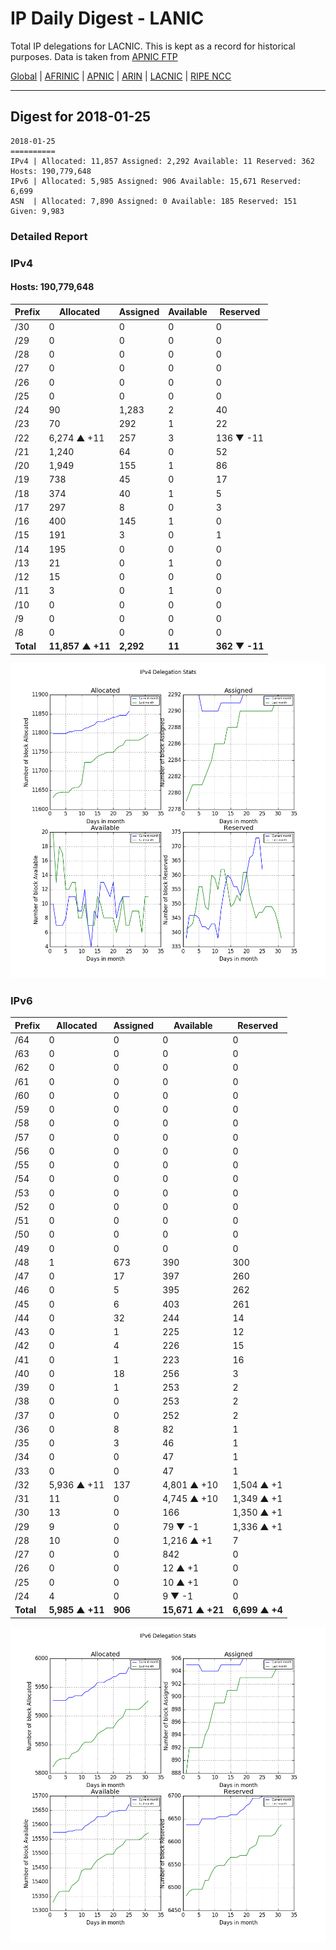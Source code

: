 # IP Daily Digest - LANIC

Total IP delegations for LACNIC. This is kept as a record for historical purposes. Data is taken from [APNIC FTP](https://ftp.apnic.net/)

[Global](https://github.com/csmets/IP-Daily-Digest) | [AFRINIC](https://github.com/csmets/IP-Daily-Digest/tree/master/archives/AFRINIC) | [APNIC](https://github.com/csmets/IP-Daily-Digest/tree/master/archives/APNIC) | [ARIN](https://github.com/csmets/IP-Daily-Digest/tree/master/archives/ARIN) | [LACNIC](https://github.com/csmets/IP-Daily-Digest/tree/master/archives/LACNIC) | [RIPE NCC](https://github.com/csmets/IP-Daily-Digest/tree/master/archives/RIPE_NCC)

---

## Digest for 2018-01-25
```
2018-01-25
==========
IPv4 | Allocated: 11,857 Assigned: 2,292 Available: 11 Reserved: 362 Hosts: 190,779,648
IPv6 | Allocated: 5,985 Assigned: 906 Available: 15,671 Reserved: 6,699
ASN  | Allocated: 7,890 Assigned: 0 Available: 185 Reserved: 151 Given: 9,983
```

### Detailed Report

### IPv4

#### Hosts: **190,779,648**

| Prefix | Allocated | Assigned | Available | Reserved |
| ----- | ----- | ----- | ----- | ----- |
| /30 | 0 | 0 | 0 | 0 |
| /29 | 0 | 0 | 0 | 0 |
| /28 | 0 | 0 | 0 | 0 |
| /27 | 0 | 0 | 0 | 0 |
| /26 | 0 | 0 | 0 | 0 |
| /25 | 0 | 0 | 0 | 0 |
| /24 | 90 | 1,283 | 2 | 40 |
| /23 | 70 | 292 | 1 | 22 |
| /22 | 6,274 ▲ +11 | 257 | 3 | 136 ▼ -11 |
| /21 | 1,240 | 64 | 0 | 52 |
| /20 | 1,949 | 155 | 1 | 86 |
| /19 | 738 | 45 | 0 | 17 |
| /18 | 374 | 40 | 1 | 5 |
| /17 | 297 | 8 | 0 | 3 |
| /16 | 400 | 145 | 1 | 0 |
| /15 | 191 | 3 | 0 | 1 |
| /14 | 195 | 0 | 0 | 0 |
| /13 | 21 | 0 | 1 | 0 |
| /12 | 15 | 0 | 0 | 0 |
| /11 | 3 | 0 | 1 | 0 |
| /10 | 0 | 0 | 0 | 0 |
| /9 | 0 | 0 | 0 | 0 |
| /8 | 0 | 0 | 0 | 0 |
| **Total** | **11,857 ▲ +11** | **2,292** | **11** | **362 ▼ -11** |

![ipv4-stats](ipv4-figure.png)

### IPv6

| Prefix | Allocated | Assigned | Available | Reserved |
| ----- | ----- | ----- | ----- | ----- |
| /64 | 0 | 0 | 0 | 0 |
| /63 | 0 | 0 | 0 | 0 |
| /62 | 0 | 0 | 0 | 0 |
| /61 | 0 | 0 | 0 | 0 |
| /60 | 0 | 0 | 0 | 0 |
| /59 | 0 | 0 | 0 | 0 |
| /58 | 0 | 0 | 0 | 0 |
| /57 | 0 | 0 | 0 | 0 |
| /56 | 0 | 0 | 0 | 0 |
| /55 | 0 | 0 | 0 | 0 |
| /54 | 0 | 0 | 0 | 0 |
| /53 | 0 | 0 | 0 | 0 |
| /52 | 0 | 0 | 0 | 0 |
| /51 | 0 | 0 | 0 | 0 |
| /50 | 0 | 0 | 0 | 0 |
| /49 | 0 | 0 | 0 | 0 |
| /48 | 1 | 673 | 390 | 300 |
| /47 | 0 | 17 | 397 | 260 |
| /46 | 0 | 5 | 395 | 262 |
| /45 | 0 | 6 | 403 | 261 |
| /44 | 0 | 32 | 244 | 14 |
| /43 | 0 | 1 | 225 | 12 |
| /42 | 0 | 4 | 226 | 15 |
| /41 | 0 | 1 | 223 | 16 |
| /40 | 0 | 18 | 256 | 3 |
| /39 | 0 | 1 | 253 | 2 |
| /38 | 0 | 0 | 253 | 2 |
| /37 | 0 | 0 | 252 | 2 |
| /36 | 0 | 8 | 82 | 1 |
| /35 | 0 | 3 | 46 | 1 |
| /34 | 0 | 0 | 47 | 1 |
| /33 | 0 | 0 | 47 | 1 |
| /32 | 5,936 ▲ +11 | 137 | 4,801 ▲ +10 | 1,504 ▲ +1 |
| /31 | 11 | 0 | 4,745 ▲ +10 | 1,349 ▲ +1 |
| /30 | 13 | 0 | 166 | 1,350 ▲ +1 |
| /29 | 9 | 0 | 79 ▼ -1 | 1,336 ▲ +1 |
| /28 | 10 | 0 | 1,216 ▲ +1 | 7 |
| /27 | 0 | 0 | 842 | 0 |
| /26 | 0 | 0 | 12 ▲ +1 | 0 |
| /25 | 0 | 0 | 10 ▲ +1 | 0 |
| /24 | 4 | 0 | 9 ▼ -1 | 0 |
| **Total** | **5,985 ▲ +11** | **906** | **15,671 ▲ +21** | **6,699 ▲ +4** |

![ipv6-stats](ipv6-figure.png)